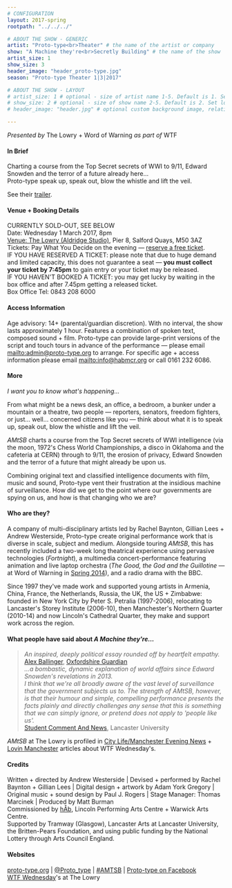 ```yaml
---
# CONFIGURATION
layout: 2017-spring
rootpath: "../../../"

# ABOUT THE SHOW - GENERIC
artist: "Proto-type<br>Theater" # the name of the artist or company
show: "A Machine they're<br>Secretly Building" # the name of the show
artist_size: 1
show_size: 3
header_image: "header_proto-type.jpg"    
season: "Proto-type Theater 1|3|2017"

# ABOUT THE SHOW - LAYOUT
# artist_size: 1 # optional - size of artist name 1-5. Default is 1. Set longer names to lower values
# show_size: 2 # optional - size of show name 2-5. Default is 2. Set longer names to lower values
# header_image: "header.jpg" # optional custom background image, relative to current page

---
```

*Presented by* The Lowry + Word of Warning *as part of* WTF          
         
#### In Brief      
Charting a course from the Top Secret secrets of WWI to 9/11, Edward Snowden and the terror of a future already here…<br>Proto-type speak up, speak out, blow the whistle and lift the veil.            
          
See their <a href="http://youtu.be/4M3waWjXeYY" target="_blank">trailer</a>.        
         
#### Venue + Booking Details    
CURRENTLY SOLD-OUT, SEE BELOW          
Date: Wednesday 1 March 2017, 8pm          
<a href="http://www.thelowry.com/plan-your-visit/getting-here" target="_blank">Venue: The Lowry (Aldridge Studio)</a>, Pier 8, Salford Quays, M50 3AZ         
Tickets: Pay What You Decide on the evening — <a href="http://www.thelowry.com/event/a-machine-theyre-secretly-building" target="_blank">reserve a free ticket</a>.         
IF YOU HAVE RESERVED A TICKET: please note that due to huge demand and limited capacity, this does not guarantee a seat — **you must collect your ticket by 7:45pm** to gain entry or your ticket may be released.        
IF YOU HAVEN'T BOOKED A TICKET: you may get lucky by waiting in the box office and after 7.45pm getting a released ticket.             
Box Office Tel: 0843 208 6000          
          
#### Access Information        
Age advisory: 14+ (parental/guardian discretion). With no interval, the show lasts approximately 1 hour. Features a combination of spoken text, composed sound + film. Proto-type can provide large-print versions of the script and touch tours in advance of the performance — please email <mailto:admin@proto-type.org> to arrange. For specific age + access information please email <mailto:info@habmcr.org> or call 0161 232 6086.     
             
#### More         
*I want you to know what's happening…*        
        
From what might be a news desk, an office, a bedroom, a bunker under a mountain or a theatre, two people — reporters, senators, freedom fighters, or just… well… concerned citizens like you — think about what it is to speak up, speak out, blow the whistle and lift the veil.        
        
*AMtSB* charts a course from the Top Secret secrets of WWI intelligence (via the moon, 1972's Chess World Championships, a disco in Oklahoma and the cafeteria at CERN) through to 9/11, the erosion of privacy, Edward Snowden and the terror of a future that might already be upon us.        
       
Combining original text and classified intelligence documents with film, music and sound, Proto-type vent their frustration at the insidious machine of surveillance. How did we get to the point where our governments are spying on us, and how is that changing who we are?
         
#### Who are they?        
A company of multi-disciplinary artists led by Rachel Baynton, Gillian Lees + Andrew Westerside, Proto-type create original performance work that is diverse in scale, subject and medium. Alongside touring *AMtSB*, this has recently included a two-week long theatrical experience using pervasive technologies (*Fortnight*), a multimedia concert-performance featuring animation and live laptop orchestra (*The Good, the God and the Guillotine* — at Word of Warning in [Spring 2014](/archive/2014-spring/prototype)), and a radio drama with the BBC.         
          
Since 1997 they've made work and supported young artists in Armenia, China, France, the Netherlands, Russia, the UK, the US + Zimbabwe: founded in New York City by Peter S. Petralia (1997-2006), relocating to Lancaster's Storey Institute (2006-10), then Manchester's Northern Quarter (2010-14) and now Lincoln's Cathedral Quarter, they make and support work across the region.            
        
#### What people have said about *A Machine they're…*         
>*An inspired, deeply political essay rounded off by heartfelt empathy.*<br><a href="http://twitter.com/ambhack/status/720700401872412673" target="_blank">Alex Ballinger</a>, <a href="http://twitter.com/ambhack/status/720680046999023616" target="_blank">Oxfordshire Guardian</a>          
>*…a bombastic, dynamic explanation of world affairs since Edward Snowden's revelations in 2013.<br>I think that we're all broadly aware of the vast level of surveillance that the government subjects us to. The strength of AMtSB, however, is that their humour and simple, compelling performance presents the facts plainly and directly challenges any sense that this is something that we can simply ignore, or pretend does not apply to 'people like us'.*<br><a href="http://scan.lusu.co.uk/index.php/2016/02/09/review-proto-type-theatre-a-machine-theyre-secretly" target="_blank">Student Comment And News</a>, Lancaster University          
        
*AMtSB* at The Lowry is profiled in <a href="http://www.manchestereveningnews.co.uk/whats-on/whats-on-news/pay-decide-lowry-manchester-theatres-12502063" target="_blank">City Life/Manchester Evening News</a> + <a href="http://lovinmanchester.com/news/manchester/pay-what-you-decide-theatre-shows-are-coming-to-the-lowry" target="_blank">Lovin Manchester</a> articles about WTF Wednesday's.           

#### Credits          
Written + directed by Andrew Westerside | Devised + performed by Rachel Baynton + Gillian Lees | Digital design + artwork by Adam York Gregory | Original music + sound design by Paul J. Rogers | Stage Manager: Thomas Marcinek | Produced by Matt Burman<br>Commissioned by [hÅb](/hab), Lincoln Performing Arts Centre + Warwick Arts Centre.<br>Supported by Tramway (Glasgow), Lancaster Arts at Lancaster University, the Britten-Pears Foundation, and using public funding by the National Lottery through Arts Council England.            
         
#### Websites          
<a href="http://proto-type.org/projects/current/a-machine-theyre-secretly-building" target="_blank">proto-type.org</a> | <a href="http://twitter.com/Proto_type" target="_blank">@Proto_type</a> | <a href="http://twitter.com/hashtag/AMTSB" target="_blank">#AMTSB</a> | <a href="http://facebook.com/prototypetheater" target="_blank">Proto-type on Facebook</a><br>
<a href="http://www.thelowry.com/events/tag/WTF%20Wednesday" target="_blank">WTF Wednesday</a>'s at The Lowry
